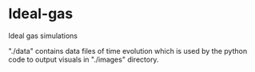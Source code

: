 # Ideal-gas
Ideal gas simulations

"./data" contains data files of time evolution which is used by the python code to output visuals in "./images" directory.
